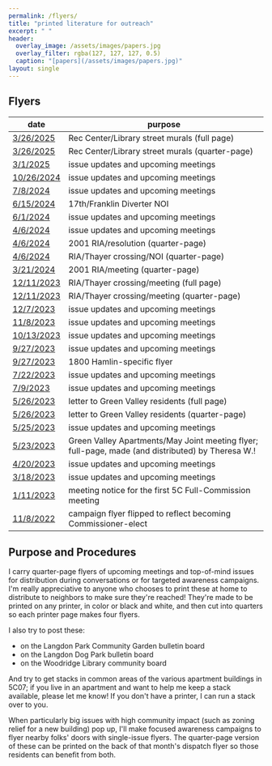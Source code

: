 ```yaml
---
permalink: /flyers/
title: "printed literature for outreach"
excerpt: " "
header:
  overlay_image: /assets/images/papers.jpg
  overlay_filter: rgba(127, 127, 127, 0.5)
  caption: "[papers](/assets/images/papers.jpg)"
layout: single
---
```

## Flyers

|date|purpose|
|---|---|
|[3/26/2025](/assets/documents/flyer-spring2025murals-20250326-fullpage.pdf)|Rec Center/Library street murals (full page)|
|[3/26/2025](/assets/documents/flyer-spring2025murals-20250326.pdf)|Rec Center/Library street murals (quarter-page)|
|[3/1/2025](/assets/documents/flyer-20250301.pdf)|issue updates and upcoming meetings|
|[10/26/2024](/assets/documents/flyer-20241026.pdf)|issue updates and upcoming meetings|
|[7/8/2024](/assets/documents/flyer-20240706.pdf)|issue updates and upcoming meetings|
|[6/15/2024](/assets/documents/flyer-17thfranklin-20240615.pdf)|17th/Franklin Diverter NOI|
|[6/1/2024](/assets/documents/flyer-20240601.pdf)|issue updates and upcoming meetings|
|[4/6/2024](/assets/documents/flyer-20240406.pdf)|issue updates and upcoming meetings|
|[4/6/2024](/assets/documents/flyer-2001ria-20240406.pdf)|2001 RIA/resolution (quarter-page)|
|[4/6/2024](/assets/documents/flyer-riathayer-20240406.pdf)|RIA/Thayer crossing/NOI (quarter-page)|
|[3/21/2024](/assets/documents/flyer-2001ria-20240321.pdf)|2001 RIA/meeting (quarter-page)|
|[12/11/2023](/assets/documents/flyer-riathayer-20231211-fullpage.pdf)|RIA/Thayer crossing/meeting (full page)|
|[12/11/2023](/assets/documents/flyer-riathayer-20231211.pdf)|RIA/Thayer crossing/meeting (quarter-page)|
|[12/7/2023](/assets/documents/flyer-20231207.pdf)|issue updates and upcoming meetings|
|[11/8/2023](/assets/documents/flyer-20231108.pdf)|issue updates and upcoming meetings|
|[10/13/2023](/assets/documents/flyer-20231013.pdf)|issue updates and upcoming meetings|
|[9/27/2023](/assets/documents/flyer-20230927.pdf)|issue updates and upcoming meetings|
|[9/27/2023](/assets/documents/flyer-1800hamlin-20230927.pdf)|1800 Hamlin-specific flyer|
|[7/22/2023](/assets/documents/flyer-20230722.pdf)|issue updates and upcoming meetings|
|[7/9/2023](/assets/documents/flyer-20230709.pdf)|issue updates and upcoming meetings|
|[5/26/2023](/assets/documents/flyer-greenvalley-20230526-fullpage.pdf)|letter to Green Valley residents (full page)|
|[5/26/2023](/assets/documents/flyer-greenvalley-20230526.pdf)|letter to Green Valley residents (quarter-page)|
|[5/25/2023](/assets/documents/flyer-20230525.pdf)|issue updates and upcoming meetings|
|[5/23/2023](/assets/documents/flyer-greenvalley-20230524.pdf)|Green Valley Apartments/May Joint meeting flyer; full-page, made (and distributed) by Theresa W.!|
|[4/20/2023](/assets/documents/flyer-20230420.pdf)|issue updates and upcoming meetings|
|[3/18/2023](/assets/documents/flyer-20230318.pdf)|issue updates and upcoming meetings|
|[1/11/2023](/assets/documents/flyer-20230111.pdf)|meeting notice for the first 5C Full-Commission meeting|
|[11/8/2022](/assets/documents/flyer-20221108.pdf)|campaign flyer flipped to reflect becoming Commissioner-elect|

## Purpose and Procedures
I carry quarter-page flyers of upcoming meetings and top-of-mind issues for distribution during conversations or for targeted awareness campaigns. I'm really appreciative to anyone who chooses to print these at home to distribute to neighbors to make sure they're reached! They're made to be printed on any printer, in color or black and white, and then cut into quarters so each printer page makes four flyers.

I also try to post these:
- on the Langdon Park Community Garden bulletin board
- on the Langdon Dog Park bulletin board
- on the Woodridge Library community board

And try to get stacks in common areas of the various apartment buildings in 5C07; if you live in an apartment and want to help me keep a stack available, please let me know! If you don't have a printer, I can run a stack over to you.

When particularly big issues with high community impact (such as zoning relief for a new building) pop up, I'll make focused awareness campaigns to flyer nearby folks' doors with single-issue flyers. The quarter-page version of these can be printed on the back of that month's dispatch flyer so those residents can benefit from both.